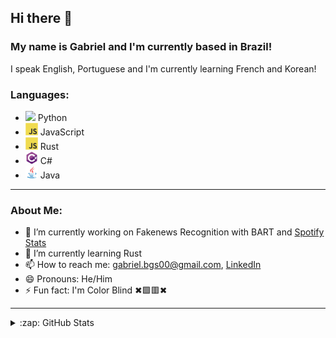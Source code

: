 ## Hi there 👋

### My name is Gabriel and I'm currently based in Brazil!

I speak English, Portuguese and I'm currently learning French and Korean!

### Languages:
- <img src="https://raw.githubusercontent.com/GabrielBG0/GabrielBG0/main/Pithon.svg" width="20" /> Python
- <img src="https://raw.githubusercontent.com/GabrielBG0/GabrielBG0/main/JavaScript.svg" width="20" /> JavaScript
- <img src="https://raw.githubusercontent.com/GabrielBG0/GabrielBG0/main/JavaScript.svg" width="20" /> Rust
- <img src="https://raw.githubusercontent.com/GabrielBG0/GabrielBG0/main/CSharp.svg" width="20" /> C#
- <img src="https://raw.githubusercontent.com/GabrielBG0/GabrielBG0/main/Java.svg" width="20" /> Java

---

### About Me:
- 🔭 I’m currently working on Fakenews Recognition with BART and [Spotify Stats](https://github.com/GabrielBG0/Spotify-Stats.js)
- 🌱 I’m currently learning Rust
- 📫 How to reach me: <gabriel.bgs00@gmail.com>, [LinkedIn](https://www.linkedin.com/in/gabrielbgutierrez/)
- 😄 Pronouns: He/Him
- ⚡ Fun fact: I'm Color Blind ✖🟩🟥✖

---

<details>
  </br>
  <summary>:zap: GitHub Stats</summary>

  ![Gabriel's GitHub stats](https://github-readme-stats.vercel.app/api?username=GabrielBG0&theme=tokyonight&show_icons=true&count_private=true)

</details>
